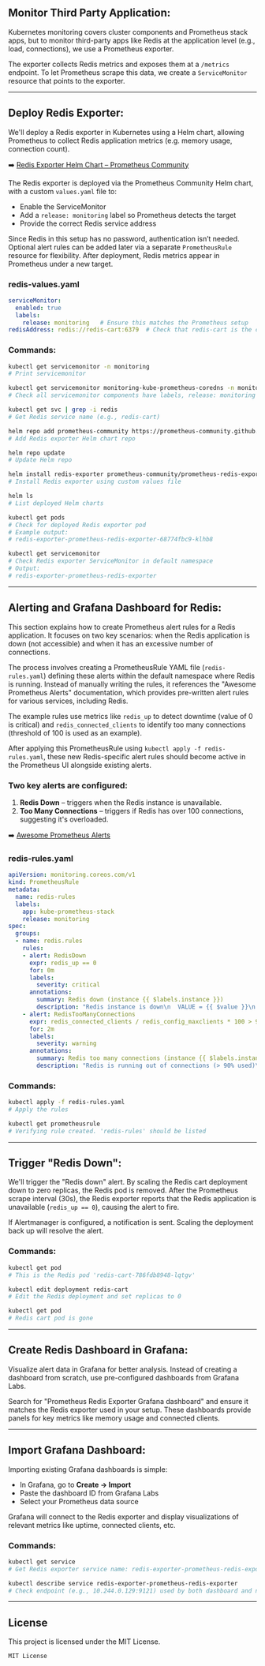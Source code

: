 ## Monitor Third Party Application:

Kubernetes monitoring covers cluster components and Prometheus stack apps, but to monitor third-party apps like Redis at the application level (e.g., load, connections), we use a Prometheus exporter.

The exporter collects Redis metrics and exposes them at a `/metrics` endpoint. To let Prometheus scrape this data, we create a `ServiceMonitor` resource that points to the exporter.

---

## Deploy Redis Exporter:

We'll deploy a Redis exporter in Kubernetes using a Helm chart, allowing Prometheus to collect Redis application metrics (e.g. memory usage, connection count).

➡️ [Redis Exporter Helm Chart – Prometheus Community](https://github.com/prometheus-community/helm-charts/tree/main/charts/prometheus-redis-exporter)

The Redis exporter is deployed via the Prometheus Community Helm chart, with a custom `values.yaml` file to:

- Enable the ServiceMonitor
- Add a `release: monitoring` label so Prometheus detects the target
- Provide the correct Redis service address

Since Redis in this setup has no password, authentication isn’t needed. Optional alert rules can be added later via a separate `PrometheusRule` resource for flexibility. After deployment, Redis metrics appear in Prometheus under a new target.

### redis-values.yaml
```yaml
serviceMonitor:
  enabled: true
  labels:
    release: monitoring   # Ensure this matches the Prometheus setup
redisAddress: redis://redis-cart:6379  # Check that redis-cart is the correct service name for your Redis instance
````

### Commands:

```bash
kubectl get servicemonitor -n monitoring
# Print servicemonitor 

kubectl get servicemonitor monitoring-kube-prometheus-coredns -n monitoring -o yaml | less
# Check all servicemonitor components have labels, release: monitoring

kubectl get svc | grep -i redis
# Get Redis service name (e.g., redis-cart)

helm repo add prometheus-community https://prometheus-community.github.io/helm-charts
# Add Redis exporter Helm chart repo

helm repo update
# Update Helm repo

helm install redis-exporter prometheus-community/prometheus-redis-exporter -f redis-values.yaml
# Install Redis exporter using custom values file

helm ls
# List deployed Helm charts

kubectl get pods
# Check for deployed Redis exporter pod
# Example output:
# redis-exporter-prometheus-redis-exporter-68774fbc9-klhb8

kubectl get servicemonitor
# Check Redis exporter ServiceMonitor in default namespace
# Output:
# redis-exporter-prometheus-redis-exporter
```

---

## Alerting and Grafana Dashboard for Redis:

This section explains how to create Prometheus alert rules for a Redis application. It focuses on two key scenarios: when the Redis application is down (not accessible) and when it has an excessive number of connections.

The process involves creating a PrometheusRule YAML file (`redis-rules.yaml`) defining these alerts within the default namespace where Redis is running. Instead of manually writing the rules, it references the "Awesome Prometheus Alerts" documentation, which provides pre-written alert rules for various services, including Redis.

The example rules use metrics like `redis_up` to detect downtime (value of 0 is critical) and `redis_connected_clients` to identify too many connections (threshold of 100 is used as an example).

After applying this PrometheusRule using `kubectl apply -f redis-rules.yaml`, these new Redis-specific alert rules should become active in the Prometheus UI alongside existing alerts.

### Two key alerts are configured:

1. **Redis Down** – triggers when the Redis instance is unavailable.
2. **Too Many Connections** – triggers if Redis has over 100 connections, suggesting it's overloaded.

➡️ [Awesome Prometheus Alerts](https://awesome-prometheus-alerts.grep.to/)

### redis-rules.yaml

```yaml
apiVersion: monitoring.coreos.com/v1
kind: PrometheusRule
metadata:
  name: redis-rules
  labels:
    app: kube-prometheus-stack
    release: monitoring
spec: 
  groups:
  - name: redis.rules
    rules:
    - alert: RedisDown
      expr: redis_up == 0
      for: 0m
      labels:
        severity: critical
      annotations:
        summary: Redis down (instance {{ $labels.instance }})
        description: "Redis instance is down\n  VALUE = {{ $value }}\n  LABELS = {{ $labels }}"
    - alert: RedisTooManyConnections
      expr: redis_connected_clients / redis_config_maxclients * 100 > 90
      for: 2m
      labels:
        severity: warning
      annotations:
        summary: Redis too many connections (instance {{ $labels.instance }})
        description: "Redis is running out of connections (> 90% used)\n  VALUE = {{ $value }}\n  LABELS = {{ $labels }}"
```

### Commands:

```bash
kubectl apply -f redis-rules.yaml
# Apply the rules

kubectl get prometheusrule
# Verifying rule created. 'redis-rules' should be listed
```

---

## Trigger "Redis Down":

We'll trigger the "Redis down" alert. By scaling the Redis cart deployment down to zero replicas, the Redis pod is removed. After the Prometheus scrape interval (30s), the Redis exporter reports that the Redis application is unavailable (`redis_up == 0`), causing the alert to fire.

If Alertmanager is configured, a notification is sent. Scaling the deployment back up will resolve the alert.

### Commands:

```bash
kubectl get pod
# This is the Redis pod 'redis-cart-786fdb8948-lqtgv'

kubectl edit deployment redis-cart
# Edit the Redis deployment and set replicas to 0

kubectl get pod
# Redis cart pod is gone
```

---

## Create Redis Dashboard in Grafana:

Visualize alert data in Grafana for better analysis. Instead of creating a dashboard from scratch, use pre-configured dashboards from Grafana Labs.

Search for "Prometheus Redis Exporter Grafana dashboard" and ensure it matches the Redis exporter used in your setup. These dashboards provide panels for key metrics like memory usage and connected clients.

---

## Import Grafana Dashboard:

Importing existing Grafana dashboards is simple:

* In Grafana, go to **Create → Import**
* Paste the dashboard ID from Grafana Labs
* Select your Prometheus data source

Grafana will connect to the Redis exporter and display visualizations of relevant metrics like uptime, connected clients, etc.

### Commands:

```bash
kubectl get service
# Get Redis exporter service name: redis-exporter-prometheus-redis-exporter

kubectl describe service redis-exporter-prometheus-redis-exporter
# Check endpoint (e.g., 10.244.0.129:9121) used by both dashboard and node-exporter
```

---

## License

This project is licensed under the MIT License.

```text
MIT License
